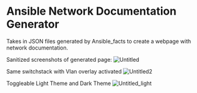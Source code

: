 # Ansible Network Documentation Generator
Takes in JSON files generated by Ansible_facts to create a webpage with network documentation.

Sanitized screenshots of generated page:
![Untitled](https://user-images.githubusercontent.com/49244692/121946171-a83bb700-cd22-11eb-8a0d-bf240a82c3f7.png)

Same switchstack with Vlan overlay activated
![Untitled2](https://user-images.githubusercontent.com/49244692/121946610-1c765a80-cd23-11eb-8c78-c8d8ae67994f.png)

Toggleable Light Theme and Dark Theme
![Untitled_light](https://user-images.githubusercontent.com/49244692/121946798-4c256280-cd23-11eb-9d03-a26de6e61def.png)


